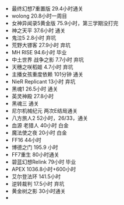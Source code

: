 + 最终幻想7重置版 29.4小时通关
+ wolong 20.8小时一周目
+ 女神异闻录5黄金版 75.9小时，第三学期没打完
+ 神之天平 37.6小时 通关
+ 鬼泣5 2.8小时 弃坑
+ 荒野大镖客 27.9小时 弃坑
+ MH RISE 94.6小时 毕业
+ 中土世界 战争之影 7.7小时 弃坑
+ 天穗之咲稻姬 4.7小时 弃坑
+ 主播女孩重度依赖 101分钟 通关
+ NieR Replicant 13小时 弃坑
+ 黑魂1 26.5小时 通关
+ 英灵神殿 27.8小时
+ 黑魂三 通关
+ 尼尔机械纪元 两次E结局通关
+ 八方旅人2 52小时，26/33，通关
+ 血源 老猎人 40小时 白金
+ 魔法使之夜 20小时 白金
+ FF16 44小时
+ 博德之门 195.9 小时
+ FF7重生 80小时通关
+ 碧蓝幻想Relink 79小时 毕业
+ APEX 1036.8小时+600小时
+ 艾尔登法环 141.5小时
+ 逆转裁判 17.5小时 弃坑
+ 黄金树之影 30小时通关
+ 